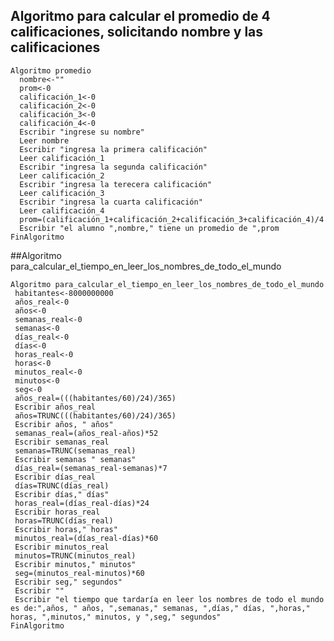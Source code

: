 ## Algoritmo para calcular el promedio de 4 calificaciones, solicitando nombre y las calificaciones   
    
    Algoritmo promedio
      nombre<-""
      prom<-0
      calificación_1<-0
      calificación_2<-0
      calificación_3<-0
      calificación_4<-0
      Escribir "ingrese su nombre"
      Leer nombre
      Escribir "ingresa la primera calificación"
      Leer calificación_1
      Escribir "ingresa la segunda calificación"
      Leer calificación_2	
      Escribir "ingresa la terecera calificación"
      Leer calificación_3	
      Escribir "ingresa la cuarta calificación"
      Leer calificación_4
      prom=(calificación_1+calificación_2+calificación_3+calificación_4)/4
      Escribir "el alumno ",nombre," tiene un promedio de ",prom
    FinAlgoritmo

##Algoritmo para_calcular_el_tiempo_en_leer_los_nombres_de_todo_el_mundo

    Algoritmo para_calcular_el_tiempo_en_leer_los_nombres_de_todo_el_mundo
     habitantes<-8000000000
     años_real<-0
     años<-0
     semanas_real<-0
     semanas<-0
     días_real<-0
     días<-0
     horas_real<-0
     horas<-0
     minutos_real<-0
     minutos<-0
     seg<-0
     años_real=(((habitantes/60)/24)/365)
     Escribir años_real
     años=TRUNC(((habitantes/60)/24)/365)
     Escribir años, " años"
     semanas_real=(años_real-años)*52
     Escribir semanas_real
     semanas=TRUNC(semanas_real)
     Escribir semanas " semanas"
     días_real=(semanas_real-semanas)*7
     Escribir días_real
     días=TRUNC(días_real)
     Escribir días," días"
     horas_real=(días_real-días)*24
     Escribir horas_real
     horas=TRUNC(días_real)
     Escribir horas," horas"
     minutos_real=(días_real-días)*60
     Escribir minutos_real
     minutos=TRUNC(minutos_real)
     Escribir minutos," minutos"
     seg=(minutos_real-minutos)*60
     Escribir seg," segundos"
     Escribir ""
     Escribir "el tiempo que tardaría en leer los nombres de todo el mundo es de:",años, " años, ",semanas," semanas, ",días," días, ",horas," horas, ",minutos," minutos, y ",seg," segundos" 
    FinAlgoritmo
